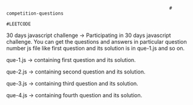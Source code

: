                                                                 # competition-questions
                                                                    #LEETCODE

30 days javascript challenge -> Participating in 30 days javascript challenge. You can get the questions and answers in particular question number js file 
like first question and its solution is in que-1.js and so on.

que-1.js -> containing first question and its solution.

que-2.js -> containing second question and its solution.

que-3.js -> containing third question and its solution.

que-4.js -> containing fourth question and its solution.
